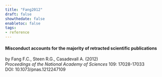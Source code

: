 ```yaml
---
title: "Fang2012"
draft: false
showthedate: false
enabletoc: false
tags:
- reference
---
```


#### **Misconduct accounts for the majority of retracted scientific publications**     
by Fang F.C., Steen R.G., Casadevall A. (2012)         
*Proceedings of the National Academy of Sciences* 109: 17028-17033       
DOI: 10.1073/pnas.1212247109     


